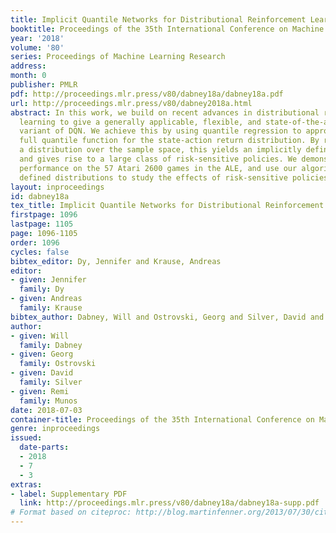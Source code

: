 ```yaml
---
title: Implicit Quantile Networks for Distributional Reinforcement Learning
booktitle: Proceedings of the 35th International Conference on Machine Learning
year: '2018'
volume: '80'
series: Proceedings of Machine Learning Research
address: 
month: 0
publisher: PMLR
pdf: http://proceedings.mlr.press/v80/dabney18a/dabney18a.pdf
url: http://proceedings.mlr.press/v80/dabney2018a.html
abstract: In this work, we build on recent advances in distributional reinforcement
  learning to give a generally applicable, flexible, and state-of-the-art distributional
  variant of DQN. We achieve this by using quantile regression to approximate the
  full quantile function for the state-action return distribution. By reparameterizing
  a distribution over the sample space, this yields an implicitly defined return distribution
  and gives rise to a large class of risk-sensitive policies. We demonstrate improved
  performance on the 57 Atari 2600 games in the ALE, and use our algorithm’s implicitly
  defined distributions to study the effects of risk-sensitive policies in Atari games.
layout: inproceedings
id: dabney18a
tex_title: Implicit Quantile Networks for Distributional Reinforcement Learning
firstpage: 1096
lastpage: 1105
page: 1096-1105
order: 1096
cycles: false
bibtex_editor: Dy, Jennifer and Krause, Andreas
editor:
- given: Jennifer
  family: Dy
- given: Andreas
  family: Krause
bibtex_author: Dabney, Will and Ostrovski, Georg and Silver, David and Munos, Remi
author:
- given: Will
  family: Dabney
- given: Georg
  family: Ostrovski
- given: David
  family: Silver
- given: Remi
  family: Munos
date: 2018-07-03
container-title: Proceedings of the 35th International Conference on Machine Learning
genre: inproceedings
issued:
  date-parts:
  - 2018
  - 7
  - 3
extras:
- label: Supplementary PDF
  link: http://proceedings.mlr.press/v80/dabney18a/dabney18a-supp.pdf
# Format based on citeproc: http://blog.martinfenner.org/2013/07/30/citeproc-yaml-for-bibliographies/
---
```

